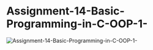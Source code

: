 # Assignment-14-Basic-Programming-in-C-OOP-1-

![Assignment-14-Basic-Programming-in-C-OOP-1-](https://github.com/user-attachments/assets/f9c27b4a-3641-4793-ac42-e96d69d15215)
